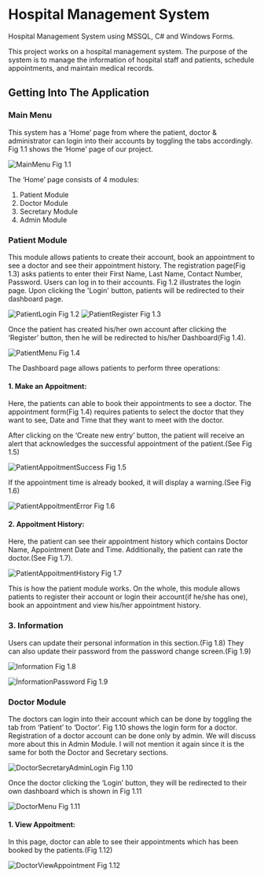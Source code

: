 # Hospital Management System

Hospital Management System using MSSQL, C# and Windows Forms.

This project works on a hospital management system. The purpose of the system is to manage the information of hospital staff and patients, schedule appointments, and maintain medical records.

## Getting Into The Application
### Main Menu

This system has a ‘Home’ page from where the patient, doctor & administrator can login into their accounts by toggling the tabs accordingly. Fig 1.1 shows the ‘Home’ page of our project.

![MainMenu](https://github.com/turanemircan/HospitalManagementSystem/assets/115572710/ae22ef39-bf75-4cc9-a0ac-da466fa2c247) Fig 1.1

The ‘Home’ page consists of 4 modules:

1. Patient Module
2. Doctor Module
3. Secretary Module
4. Admin Module

### Patient Module
This module allows patients to create their account, book an appointment to see a doctor and see their appointment history. The registration page(Fig 1.3) asks patients to enter their First Name, Last Name, Contact Number, Password.
Users can log in to their accounts. Fig 1.2 illustrates the login page. Upon clicking the 'Login' button, patients will be redirected to their dashboard page.

![PatientLogin](https://github.com/turanemircan/HospitalManagementSystem/assets/115572710/9c6337b7-463f-4f7b-a81e-0b5390bfc838) Fig 1.2
![PatientRegister](https://github.com/turanemircan/HospitalManagementSystem/assets/115572710/98ce79d5-1a6c-4ef7-9b4c-7e41436a2274) Fig 1.3

Once the patient has created his/her own account after clicking the ‘Register’ button, then he will be redirected to his/her Dashboard(Fig 1.4).

![PatientMenu](https://github.com/turanemircan/HospitalManagementSystem/assets/115572710/89f97a40-d0a5-456e-9879-835221a1203b) Fig 1.4

The Dashboard page allows patients to perform three operations:

#### 1. Make an Appoitment:

Here, the patients can able to book their appointments to see a doctor. The appointment form(Fig 1.4) requires patients to select the doctor that they want to see, Date and Time that they want to meet with the doctor.

After clicking on the ‘Create new entry’ button, the patient will receive an alert that acknowledges the successful appointment of the patient.(See Fig 1.5)

![PatientAppoitmentSuccess](https://github.com/turanemircan/HospitalManagementSystem/assets/115572710/fe6465a4-a59b-46cb-b86d-bc181be2a106) Fig 1.5

If the appointment time is already booked, it will display a warning.(See Fig 1.6)

![PatientAppoitmentError](https://github.com/turanemircan/HospitalManagementSystem/assets/115572710/dc65afb9-90ef-4df0-b917-0902d94c73fa) Fig 1.6

#### 2. Appoitment History:

Here, the patient can see their appointment history which contains Doctor Name, Appointment Date and Time. Additionally, the patient can rate the doctor.(See Fig 1.7).

![PatientAppoitmentHistory](https://github.com/turanemircan/HospitalManagementSystem/assets/115572710/6e95f661-d655-4c56-8bb8-2ecd67b3265b) Fig 1.7

This is how the patient module works. On the whole, this module allows patients to register their account or login their account(if he/she has one), book an appointment and view his/her appointment history.

### 3. Information
Users can update their personal information in this section.(Fig 1.8) They can also update their password from the password change screen.(Fig 1.9)

![Information](https://github.com/turanemircan/HospitalManagementSystem/assets/115572710/d4eedbc1-f95c-4baf-a50b-e2869a4ca410) Fig 1.8

![İnformationPassword](https://github.com/turanemircan/HospitalManagementSystem/assets/115572710/4601bf5a-e454-465c-9c11-5d1aea23099a) Fig 1.9

### Doctor Module
The doctors can login into their account which can be done by toggling the tab from ‘Patient’ to ‘Doctor’. Fig 1.10 shows the login form for a doctor. Registration of a doctor account can be done only by admin. We will discuss more about this in Admin Module. I will not mention it again since it is the same for both the Doctor and Secretary sections.

![DoctorSecretaryAdminLogin](https://github.com/turanemircan/HospitalManagementSystem/assets/115572710/d87989a2-8995-4965-a74d-410c8b92344f) Fig 1.10

Once the doctor clicking the ‘Login’ button, they will be redirected to their own dashboard which is shown in Fig 1.11

![DoctorMenu](https://github.com/turanemircan/HospitalManagementSystem/assets/115572710/c744009d-fb80-48b2-8b7e-ee473992cc51) Fig 1.11

#### 1. View Appoitment:

In this page, doctor can able to see their appointments which has been booked by the patients.(Fig 1.12)

![DoctorViewAppointment](https://github.com/turanemircan/HospitalManagementSystem/assets/115572710/5d3ed9fa-f1ea-4726-beda-cd489c845b26) Fig 1.12

